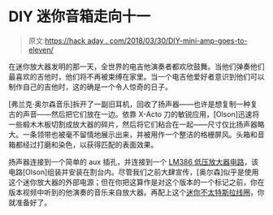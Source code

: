 # DIY 迷你音箱走向十一

> 原文:[https://hack aday . com/2018/03/30/DIY-mini-amp-goes-to-eleven/](https://hackaday.com/2018/03/30/diy-mini-amp-goes-to-eleven/)

在迷你放大器发明的那一天，全世界的电吉他演奏者都欢欣鼓舞。当他们弹奏他们最喜欢的吉他时，他们将不再被束缚在家里。当一个电吉他爱好者意识到他们可以制作自己的吉他时，这的确是一个令人惊奇的日子。

[弗兰克·奥尔森音乐]拆开了一副旧耳机，回收了扬声器——也许是想复制一种复古的声音——然后把它们放在一边。依靠 X-Acto 刀的敏锐应用，[Olson]迅速将一些椴木木板切割成放大器的碎片，然后将它们粘合在一起——尺寸仅比扬声器略大。一条领带也被毫不留情地展示出来，并被用作一个整洁的格栅屏风。头箱和音箱都经过打磨和染色，以获得匹配的表面效果。

扬声器连接到一个简单的 aux 插孔，并连接到一个 [LM386 低压放大器电路](https://hackaday.com/2016/12/07/you-can-have-my-lm386s-when-you-pry-them-from-my-cold-dead-hands/)，该电路[Olson]组装并安装在割台内。尽管我们之前大肆宣传，[奥尔森]似乎是使用这个迷你放大器的外部电源；但在你把这算作是对这个版本的一个标记之前，你在版本视频中听到的他演奏的音乐来自放大器。再配上这个[迷你不太特斯拉线圈](https://hackaday.com/2016/08/21/bare-bones-musical-tesla-coil-is-tiny-and-tinny/)，你就准备好了。